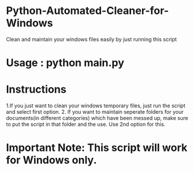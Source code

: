 # Python-Automated-Cleaner-for-Windows
Clean and maintain your windows files easily by just running this script

# Usage  : python main.py
 
 
# Instructions

1.If you just want to clean your windows temporary files, just run the script and select first option.
2. If you want to maintain seperate folders for your documents(in different categories) which have been messed up, make sure to put the script in that folder and the use. Use 2nd option for this.
 
 
 # Important Note: This script will work for Windows only.
